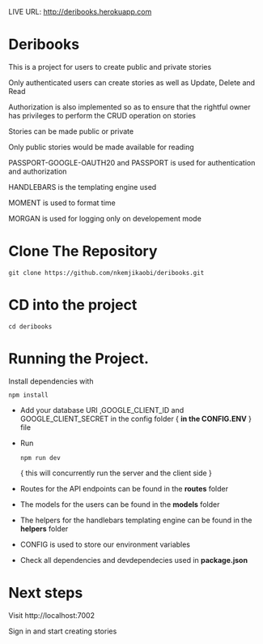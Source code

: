 LIVE URL:  http://deribooks.herokuapp.com

<h1>Deribooks</h1>
<p>This is a project for users to create public and private stories</p>
<p>Only authenticated users can create stories as well as Update, Delete and Read</p>
<p>Authorization is also implemented so as to ensure that the rightful owner has privileges to perform the CRUD operation on stories</p>
<p>Stories can be made public or private</p>
<p>Only public stories would be made available for reading</p>


<p>PASSPORT-GOOGLE-OAUTH20 and PASSPORT is used for authentication and authorization</p>
<p>HANDLEBARS is the templating engine used</p>
<p>MOMENT is used to format time</p>
<p>MORGAN is used for logging only on developement mode</p>

<h1>Clone The Repository</h1>
<code><pre>git clone https://github.com/nkemjikaobi/deribooks.git</pre></code>

<h1>CD into the project</h1>
<code><pre>cd deribooks</pre></code>

<h1>Running the Project.</h1>
Install dependencies with <code><pre>npm install</pre></code>

* Add your database URI ,GOOGLE_CLIENT_ID and GOOGLE_CLIENT_SECRET in the config folder { **in the CONFIG.ENV** } file

* Run <code><pre>npm run dev</pre></code> { this will concurrently run the server and the client side }

* Routes for the API endpoints can be found in the **routes** folder 
* The models for the users can be found in the **models** folder 
* The helpers for the handlebars templating engine can be found in the **helpers** folder 

* CONFIG is used to store our environment variables

* Check all dependencies and devdependecies used in **package.json**

<h1>Next steps</h1>
Visit http://localhost:7002
<p>Sign in and start creating stories</p>
